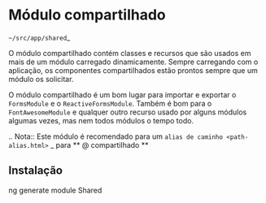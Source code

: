 # Módulo compartilhado

`~/src/app/shared`\_

O módulo compartilhado contém classes e recursos que são usados ​​em mais
de um módulo carregado dinamicamente. Sempre carregando com o
aplicação, os componentes compartilhados estão prontos sempre que um módulo os solicitar.

O módulo compartilhado é um bom lugar para importar e exportar o `FormsModule`
e o `ReactiveFormsModule`. Também é bom para o `FontAwesomeModule`
e qualquer outro recurso usado por alguns módulos algumas vezes, mas nem todos
módulos o tempo todo.

.. Nota::
Este módulo é recomendado para um `alias de caminho <path-alias.html>` \_
para ** @ compartilhado **

## Instalação

ng generate module Shared
